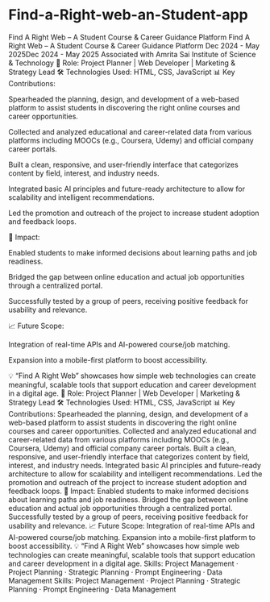 # Find-a-Right-web-an-Student-app
Find A Right Web – A Student Course & Career Guidance Platform
Find A Right Web – A Student Course & Career Guidance Platform
Dec 2024 - May 2025Dec 2024 - May 2025
Associated with Amrita Sai Institute of Science & Technology
🔗 Role: Project Planner | Web Developer | Marketing & Strategy Lead
🛠 Technologies Used: HTML, CSS, JavaScript
📊 Key Contributions:

Spearheaded the planning, design, and development of a web-based platform to assist students in discovering the right online courses and career opportunities.

Collected and analyzed educational and career-related data from various platforms including MOOCs (e.g., Coursera, Udemy) and official company career portals.

Built a clean, responsive, and user-friendly interface that categorizes content by field, interest, and industry needs.

Integrated basic AI principles and future-ready architecture to allow for scalability and intelligent recommendations.

Led the promotion and outreach of the project to increase student adoption and feedback loops.

🚀 Impact:

Enabled students to make informed decisions about learning paths and job readiness.

Bridged the gap between online education and actual job opportunities through a centralized portal.

Successfully tested by a group of peers, receiving positive feedback for usability and relevance.

📈 Future Scope:

Integration of real-time APIs and AI-powered course/job matching.

Expansion into a mobile-first platform to boost accessibility.

💡 “Find A Right Web” showcases how simple web technologies can create meaningful, scalable tools that support education and career development in a digital age.
🔗 Role: Project Planner | Web Developer | Marketing & Strategy Lead 🛠 Technologies Used: HTML, CSS, JavaScript 📊 Key Contributions: Spearheaded the planning, design, and development of a web-based platform to assist students in discovering the right online courses and career opportunities. Collected and analyzed educational and career-related data from various platforms including MOOCs (e.g., Coursera, Udemy) and official company career portals. Built a clean, responsive, and user-friendly interface that categorizes content by field, interest, and industry needs. Integrated basic AI principles and future-ready architecture to allow for scalability and intelligent recommendations. Led the promotion and outreach of the project to increase student adoption and feedback loops. 🚀 Impact: Enabled students to make informed decisions about learning paths and job readiness. Bridged the gap between online education and actual job opportunities through a centralized portal. Successfully tested by a group of peers, receiving positive feedback for usability and relevance. 📈 Future Scope: Integration of real-time APIs and AI-powered course/job matching. Expansion into a mobile-first platform to boost accessibility. 💡 “Find A Right Web” showcases how simple web technologies can create meaningful, scalable tools that support education and career development in a digital age.
Skills: Project Management · Project Planning · Strategic Planning · Prompt Engineering · Data Management
Skills: Project Management · Project Planning · Strategic Planning · Prompt Engineering · Data Management
